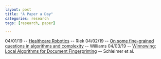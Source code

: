 ```yaml
---
layout: post
title: "A Paper a Day"
categories: research
tags: [research, paper]

---
```


04/01/19 -- [Healthcare Robotics](http://cseweb.ucsd.edu/~lriek/papers/riek-healthcare-robotics.pdf) -- Riek
04/02/19 -- [On some fine-grained questions in algorithms and complexity](http://people.csail.mit.edu/virgi/eccentri.pdf) -- Williams
04/03/19 -- [Winnowing: Local Algorithms for Document Fingerprinting](http://theory.stanford.edu/~aiken/publications/papers/sigmod03.pdf) -- Schleimer et al.
